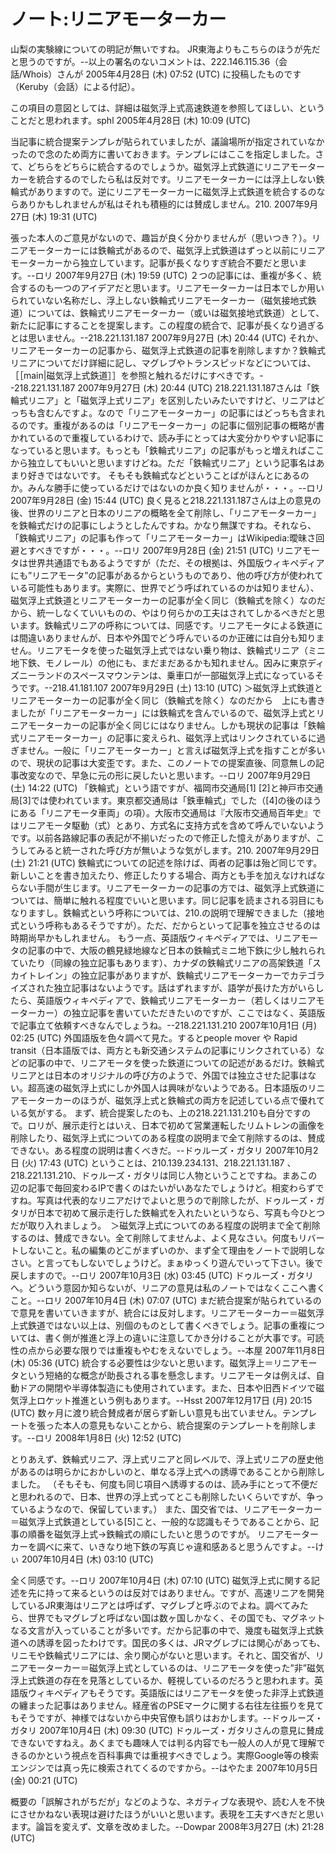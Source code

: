 # ノート:リニアモーターカー

山梨の実験線についての明記が無いですね。
JR東海よりもこちらのほうが先だと思うのですが。--以上の署名のないコメントは、222.146.115.36（会話/Whois）さんが 2005年4月28日 (木) 07:52 (UTC) に投稿したものです（Keruby（会話）による付記）。

この項目の意図としては、詳細は磁気浮上式高速鉄道を参照してほしい、ということだと思われます。sphl 2005年4月28日 (木) 10:09 (UTC)

当記事に統合提案テンプレが貼られていましたが、議論場所が指定されていなかったので念のため両方に書いておきます。テンプレにはここを指定しました。さて、どちらをどちらに統合するのでしょうか。磁気浮上式鉄道にリニアモーターカーを統合するのでしたら私は反対です。リニアモーターカーには浮上しない鉄輪式がありますので。逆にリニアモーターカーに磁気浮上式鉄道を統合するのならありかもしれませんが私はそれも積極的には賛成しません。210. 2007年9月27日 (木) 19:31 (UTC)

張った本人のご意見がないので、趣旨が良く分かりませんが（思いつき？）。リニアモーターカーには鉄輪式があるので、磁気浮上式鉄道はずっと以前にリニアモーターカーから独立しています。記事が長くなりすぎ統合不要だと思います。--ロリ 2007年9月27日 (木) 19:59 (UTC)
２つの記事には、重複が多く、統合するのも一つのアイデアだと思います。リニアモーターカーは日本でしか用いられていない名称だし、浮上しない鉄輪式リニアモーターカー（磁気接地式鉄道）については、鉄輪式リニアモーターカー（或いは磁気接地式鉄道）として、新たに記事にすることを提案します。この程度の統合で、記事が長くなり過ぎるとは思いません。--218.221.131.187 2007年9月27日 (木) 20:44 (UTC)
それか、リニアモーターカーの記事から、磁気浮上式鉄道の記事を削除しますか？鉄輪式リニアについてだけ詳細に記し、マグレブやトランスピッドなどについては、［［main|磁気浮上式鉄道］］を参照と触れるだけにすべきです。--218.221.131.187 2007年9月27日 (木) 20:44 (UTC)
218.221.131.187さんは「鉄輪式リニア」と「磁気浮上式リニア」を区別したいみたいですけど、リニアはどっちも含むんですよ。なので「リニアモーターカー」の記事にはどっちも含まれるのです。重複があるのは「リニアモーターカー」の記事に個別記事の概略が書かれているので重複しているわけで、読み手にとっては大変分かりやすい記事になっていると思います。もっとも「鉄輪式リニア」の記事がもっと増えればここから独立してもいいと思いますけどね。ただ「鉄輪式リニア」という記事名はあまり好きではないです。 そもそも鉄輪式などということばがほんとにあるのか。みんな勝手に使っているだけではないのか良く知りませんが・・・。--ロリ 2007年9月28日 (金) 15:44 (UTC)
良く見ると218.221.131.187さんは上の意見の後、世界のリニアと日本のリニアの概略を全て削除し、「リニアモーターカー」を鉄輪式だけの記事にしようとしたんですね。かなり無謀ですね。それなら、「鉄輪式リニア」の記事も作って「リニアモーターカー」はWikipedia:曖昧さ回避とすべきですが・・・。--ロリ 2007年9月28日 (金) 21:51 (UTC)
リニアモータは世界共通語でもあるようですが（ただ、その根拠は、外国版ウィキペディアにも”リニアモータ”の記事があるからというものであり、他の呼び方が使われている可能性もあります。実際に、世界でどう呼ばれているのかは知りません）、磁気浮上式鉄道とリニアモーターカーの記事が全く同じ（鉄輪式を除く）なのだから、統一しなくていいものの、やはり何らかの工夫はされてしかるべきだと思います。鉄輪式リニアの呼称については、同感です。リニアモータによる鉄道には間違いありませんが、日本や外国でどう呼んでいるのか正確には自分も知りません。リニアモータを使った磁気浮上式ではない乗り物は、鉄輪式リニア（ミニ地下鉄、モノレール）の他にも、まだまだあるかも知れません。因みに東京ディズニーランドのスペースマウンテンは、乗車口が一部磁気浮上式になっているそうです。--218.41.181.107 2007年9月29日 (土) 13:10 (UTC)
＞磁気浮上式鉄道とリニアモーターカーの記事が全く同じ（鉄輪式を除く）なのだから　上にも書きましたが「リニアモーターカー」には鉄輪式を含んでいるので、磁気浮上式とリニアモーターカーの記事が全く同じにはなりません。しかも現状の記事は「鉄輪式リニアモーターカー」の記事に変えられ、磁気浮上式はリンクされているに過ぎません。一般に「リニアモーターカー」と言えば磁気浮上式を指すことが多いので、現状の記事は大変歪です。また、このノートでの提案直後、同意無しの記事改変なので、早急に元の形に戻したいと思います。--ロリ 2007年9月29日 (土) 14:22 (UTC)
「鉄輪式」という語ですが、福岡市交通局[1] [2]と神戸市交通局[3]では使われています。東京都交通局は「鉄車輪式」でした（[4]の後のほうにある「リニアモータ車両」の項）。大阪市交通局は『大阪市交通局百年史』ではリニアモータ駆動（式）とあり、方式名に支持方式を含めて呼んでいないようです。以前各路線記事の表記が不揃いだったので修正した憶えがありますが、こうしてみると統一された呼び方が無いような気がします。210. 2007年9月29日 (土) 21:21 (UTC)
鉄輪式についての記述を除けば、両者の記事は殆ど同じです。新しいことを書き加えたり、修正したりする場合、両方とも手を加えなければならない手間が生じます。リニアモーターカーの記事の方では、磁気浮上式鉄道については、簡単に触れる程度でいいと思います。同じ記事を読まされる羽目にもなりますし。鉄輪式という呼称については、210.の説明で理解できました（接地式という呼称もあるそうですが）。ただ、だからといって記事を独立させるのは時期尚早かもしれません。
もう一点、英語版ウィキペディアでは、リニアモータの記事の中で、大阪の鶴見緑地線など日本の鉄輪式ミニ地下鉄に少し触れられていたり（同線の独立記事もあります）、カナダの鉄輪式リニアの高架鉄道「スカイトレイン」の独立記事がありますが、鉄輪式リニアモーターカーでカテゴライズされた独立記事はないようです。話はずれますが、語学が長けた方がいらしたら、英語版ウィキペディアで、鉄輪式リニアモーターカー（若しくはリニアモーターカー）の独立記事を書いていただきたいのですが、ここではなく、英語版で記事立て依頼すべきなんでしょうね。--218.221.131.210 2007年10月1日 (月) 02:25 (UTC)
外国語版を色々調べて見た。するとpeople mover や Rapid transit（日本語版では、両方とも新交通システムの記事にリンクされている）などの記事の中で、リニアモータを使った鉄道についての記述があるだけ。鉄輪式リニアとは日本のオリジナルの呼び方のようで、外国では独立させた記事はない。超高速の磁気浮上式にしか外国人は興味がないようである。日本語版のリニアモーターカーのほうが、磁気浮上式と鉄輪式の両方を記述している点で優れている気がする。
まず、統合提案したのも、上の218.221.131.210も自分ですので。ロリが、展示走行とはいえ、日本で初めて営業運転したリムトレンの画像を削除したり、磁気浮上式についてのある程度の説明まで全て削除するのは、賛成できない。ある程度の説明は書くべきだ。--ドゥルーズ・ガタリ 2007年10月2日 (火) 17:43 (UTC)
ということは、210.139.234.131、218.221.131.187 、218.221.131.210、ドゥルーズ・ガタリは同じ人物ということですね。まあこの辺の記事で毎回変わるIPで書くのはたいがいあなたでしょうけど。相変わらずですね。写真は代表的なリニアだけでよいと思うので削除したが、ドゥルーズ・ガタリが日本で初めて展示走行した鉄輪式を入れたいというなら、写真も今ひとつだが取り入れましょう。　＞磁気浮上式についてのある程度の説明まで全て削除するのは、賛成できない。全て削除してませんよ、よく見なさい。何度もリバートしないこと。私の編集のどこがまずいのか、まず全て理由をノートで説明しなさい。と言ってもしないでしょうけど。まぁゆっくり遊んでいって下さい。後で戻しますので。--ロリ 2007年10月3日 (水) 03:45 (UTC)
ドゥルーズ・ガタリへ。どういう意図か知らないが、リニアの意見は私のノートではなくここへ書くこと。--ロリ 2007年10月4日 (木) 07:07 (UTC)
まだ統合提案が貼られているので意見を書いていきますが、統合には反対します。リニアモーターカー＝磁気浮上式鉄道ではない以上は、別個のものとして書くべきでしょう。記事の重複については、書く側が推進と浮上の違いに注意してかき分けることが大事です。可読性の点から必要な限りでは重複もやむをえないでしょう。--本屋 2007年11月8日 (木) 05:36 (UTC)
統合する必要性は少ないと思います。磁気浮上＝リニアモータという短絡的な概念が助長される事を懸念します。リニアモータは例えば、自動ドアの開閉や半導体製造にも使用されています。また、日本や旧西ドイツで磁気浮上ロケット推進という例もあります。--Hsst 2007年12月17日 (月) 20:15 (UTC)
数ヶ月に渡り統合賛成者が居らず新しい意見も出ていません。テンプレートを張った本人の意見もないことから、統合提案のテンプレートを削除します。--ロリ 2008年1月8日 (火) 12:52 (UTC)

とりあえず、鉄輪式リニア、浮上式リニアと同レベルで、浮上式リニアの歴史他があるのは明らかにおかしいのと、単なる浮上式への誘導であることから削除しました。
（そもそも、何度も同じ項目へ誘導するのは、読み手にとって不便だと思われるので、日本、世界の浮上式ってとこも削除したいくらいですが、争っているようなので、保留しています。）
また、国交省では、リニアモーターカー＝磁気浮上式鉄道としている[5]こと、一般的な認識もそうであることから、記事の順番を磁気浮上式→鉄輪式の順にしたいと思うのですが。
リニアモーターカーを調べに来て、いきなり地下鉄の写真じゃ違和感あると思うんですよ。--けぃ 2007年10月4日 (木) 03:10 (UTC)

全く同感です。--ロリ 2007年10月4日 (木) 07:10 (UTC)
磁気浮上式に関する記述を先に持って来るというのは反対ではありません。ですが、高速リニアを開発しているJR東海はリニアとは呼ばず、マグレブと呼ぶのでよね。調べてみたら、世界でもマグレブと呼ばない国は数ヶ国しかなく、その国でも、マグネットなる文言が入っていることが多いです。だから記事の中で、幾度も磁気浮上式鉄道への誘導を図ったわけです。国民の多くは、JRマグレブには関心があっても、リニモや鉄輪式リニアには、余り関心がないと思います。それと、国交省が、リニアモーターカー＝磁気浮上式としているのは、リニアモータを使った”非”磁気浮上式鉄道の存在を見落としているか、軽視しているのだろうと思われます。英語版ウィキペディアもそうです。英語版にはリニアモータを使った非浮上式鉄道の纏まった記事はありません。経産省のPSEマークに関する右往左往振りを見てもそうですが、神様ではないから中央官僚も誤りはおかします。--ドゥルーズ・ガタリ 2007年10月4日 (木) 09:30 (UTC)
ドゥルーズ・ガタリさんの意見に賛成できないですねえ。あくまでも趣味人では判る内容でも一般人の人が見て理解できるのかという視点を百科事典では重視すべきでしょう。実際Google等の検索エンジンでは真っ先に検索されてくるのですから。--はやたま 2007年10月5日 (金) 00:21 (UTC)

概要の「誤解されがちだが」などのような、ネガティブな表現や、読む人を不快にさせかねない表現は避けたほうがいいと思います。表現を工夫すべきだと思います。論旨を変えず、文章を改めました。--Dowpar 2008年3月27日 (木) 21:28 (UTC)